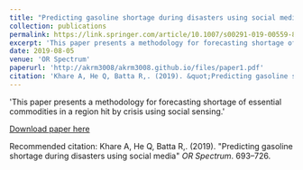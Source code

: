 ```yaml
---
title: "Predicting gasoline shortage during disasters using social media"
collection: publications
permalink: https://link.springer.com/article/10.1007/s00291-019-00559-8
excerpt: 'This paper presents a methodology for forecasting shortage of essential commodities in a region hit by crisis using social sensing.'
date: 2019-08-05
venue: 'OR Spectrum'
paperurl: 'http://akrm3008/akrm3008.github.io/files/paper1.pdf'
citation: 'Khare A, He Q, Batta R,. (2019). &quot;Predicting gasoline shortage during disasters using social media.&quot; <i>OR Spectrum</i>. 693–726.'
---
```

'This paper presents a methodology for forecasting shortage of essential commodities in a region hit by crisis using social sensing.'

[Download paper here](http:///akrm3008/akrm3008.github.io/files/paper1.pdf)

Recommended citation: Khare A, He Q, Batta R,. (2019). "Predicting gasoline shortage during disasters using social media" <i>OR Spectrum</i>. 693–726.
